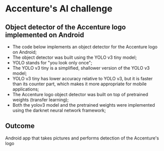 # Accenture's AI challenge
## Object detector of the Accenture logo implemented on Android
- The code below implements an object detector for the Accenture logo on Android;
- The object detector was built using the YOLO v3 tiny model;
- YOLO stands for "you look only once";
- The YOLO v3 tiny is a simplified, shallower version of the YOLO v3 model;
- YOLO v3 tiny has lower accuracy relative to YOLO v3, but it is faster than its counter part, which makes it more appropriate for mobile applications;
- The Accenture logo object detector was built on top of pretrained weights (transfer learning);
- Both the yolov3 model and the pretrained weights were implemented using the darknet neural network framework;
## Outcome
Android app that takes pictures and performs detection of the Accenture's logo

